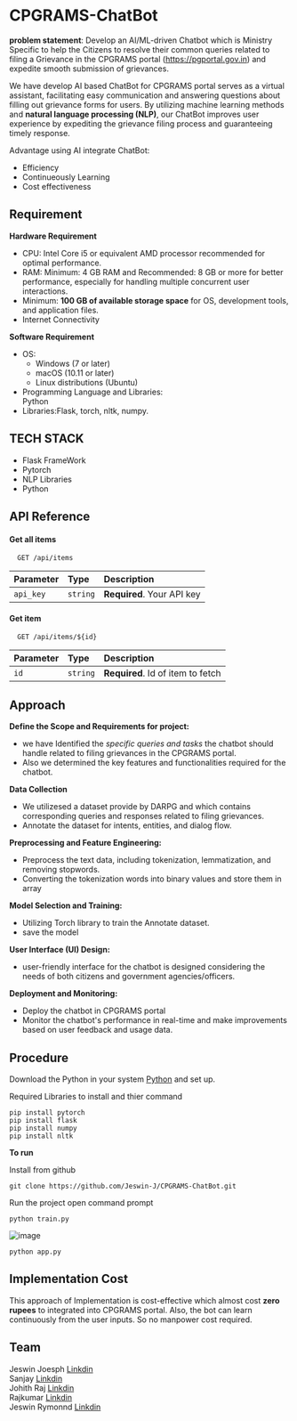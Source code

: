 # CPGRAMS-ChatBot
**problem statement**: Develop an AI/ML-driven Chatbot which is   Ministry Specific to help the Citizens to resolve their common queries related to filing a Grievance in the CPGRAMS portal (https://pgportal.gov.in) and expedite smooth submission of grievances.

We have develop AI based ChatBot for CPGRAMS portal serves as a virtual assistant, facilitating easy communication and answering questions about filling out grievance forms for users. By utilizing machine learning methods and **natural language processing (NLP)**, our ChatBot improves user experience by expediting the grievance filing process and guaranteeing timely response. 

Advantage using AI integrate ChatBot:
* Efficiency
* Continueously Learning 
* Cost effectiveness 

## Requirement
**Hardware Requirement**  
* CPU: Intel Core i5 or equivalent AMD processor recommended for optimal performance.
* RAM: Minimum: 4 GB RAM and Recommended: 8 GB or more for better performance, especially for handling multiple concurrent user interactions. 
* Minimum: **100 GB of available storage space** for OS, development tools, and application files.
* Internet Connectivity  

**Software Requirement**
* OS: 
  * Windows (7 or later)
  * macOS (10.11 or later)
  * Linux distributions (Ubuntu)
* Programming Language and Libraries:  
Python  
* Libraries:Flask, torch, nltk, numpy.

## TECH STACK
* Flask FrameWork
* Pytorch 
* NLP Libraries
* Python 

## API Reference 

#### Get all items

```http
  GET /api/items
```

| Parameter | Type     | Description                |
| :-------- | :------- | :------------------------- |
| `api_key` | `string` | **Required**. Your API key |

#### Get item

```http
  GET /api/items/${id}
```

| Parameter | Type     | Description                       |
| :-------- | :------- | :-------------------------------- |
| `id`      | `string` | **Required**. Id of item to fetch |

## Approach
 **Define the Scope and Requirements for project:**
* we have Identified the *specific queries and tasks* the chatbot should handle related to filing grievances in the CPGRAMS portal.
* Also we determined the key features and functionalities required for the chatbot.

**Data Collection**  
* We utilizesed a dataset provide by DARPG and which contains  corresponding queries and responses related to filing grievances.
* Annotate the dataset for intents, entities, and dialog flow.

**Preprocessing and Feature Engineering:**
* Preprocess the text data, including tokenization, lemmatization, and removing stopwords.
* Converting the tokenization words into binary values and store them in array

**Model Selection and Training:**
*  Utilizing Torch library to train the Annotate dataset.
*  save the model 

**User Interface (UI) Design:**
* user-friendly interface for the chatbot is designed  considering the needs of both citizens and government agencies/officers.

**Deployment and Monitoring:**
* Deploy the chatbot in CPGRAMS portal 
* Monitor the chatbot's performance in real-time and make improvements based on user feedback and usage data.

## Procedure
Download the Python in your system [Python](https://www.python.org/downloads/) and set up.

Required Libraries to install and thier command

```
pip install pytorch
pip install flask 
pip install numpy
pip install nltk
```
**To run**

Install from github
```
git clone https://github.com/Jeswin-J/CPGRAMS-ChatBot.git

```

Run the project open command prompt
```
python train.py
```
![image](https://i.imgur.com/k2w0vt6.png)
```
python app.py
```

## Implementation Cost
This approach of Implementation is cost-effective which almost cost **zero rupees** to integrated into CPGRAMS portal. Also, the bot can learn continuously from the user inputs. So no manpower cost required. 
## Team 

Jeswin Joesph [Linkdin](https://www.linkedin.com/in/jeswinjosephj/)  
Sanjay [Linkdin](https://www.linkedin.com/in/sanjayk1415/)  
Johith Raj [Linkdin](https://www.linkedin.com/in/johithraj/)  
Rajkumar  [Linkdin](https://www.linkedin.com/in/raj-kumar-9a6b91249?utm_source=share&utm_campaign=share_via&utm_content=profile&utm_medium=android_app)  
Jeswin Rymonnd [Linkdin](https://www.linkedin.com/in/jeswin-rhymond/)